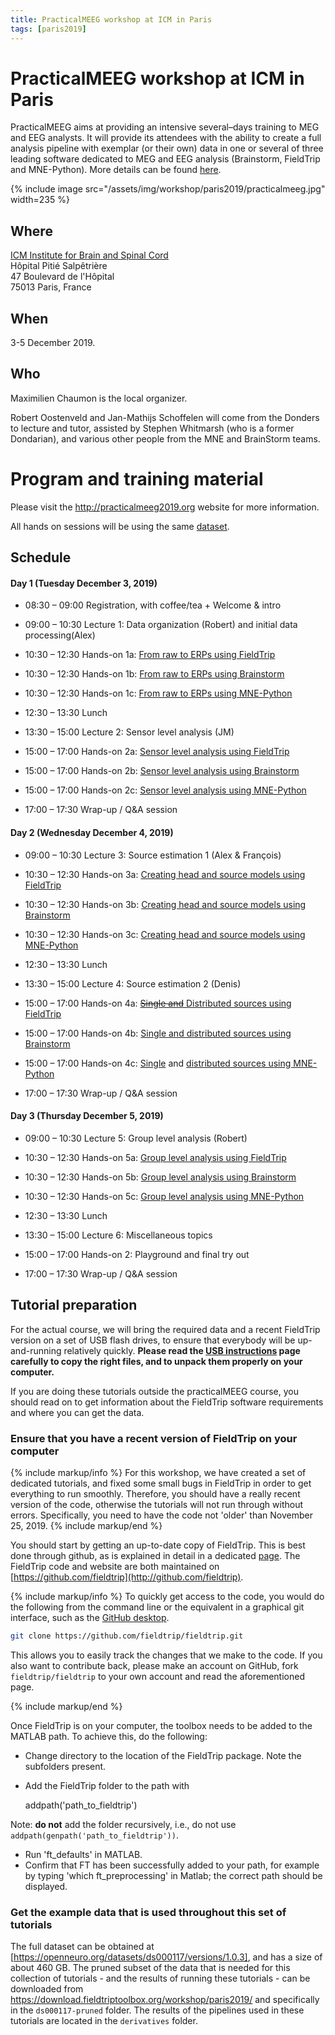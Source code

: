 ```yaml
---
title: PracticalMEEG workshop at ICM in Paris
tags: [paris2019]
---
```


# PracticalMEEG workshop at ICM in Paris

PracticalMEEG aims at providing an intensive several–days training to MEG and EEG analysts. It will provide its attendees with the ability to create a full analysis pipeline with exemplar (or their own) data in one or several of three leading software dedicated to MEG and EEG analysis (Brainstorm, FieldTrip and MNE-Python). More details can be found [here](http://practicalmeeg2019.org).

{% include image src="/assets/img/workshop/paris2019/practicalmeeg.jpg" width=235 %}

## Where

[ICM Institute for Brain and Spinal Cord](https://goo.gl/maps/B8vuqTo3tcagXFsM8)  
Hôpital Pitié Salpêtrière  
47 Boulevard de l'Hôpital  
75013 Paris, France

## When

3-5 December 2019.

## Who

Maximilien Chaumon is the local organizer.

Robert Oostenveld and Jan-Mathijs Schoffelen will come from the Donders to lecture and tutor, assisted by Stephen Whitmarsh (who is a former Dondarian), and various other people from the MNE and BrainStorm teams.

# Program and training material

Please visit the <http://practicalmeeg2019.org> website for more information.

All hands on sessions will be using the same [dataset](/workshop/paris2019/dataset).

## Schedule

#### Day 1 (Tuesday December 3, 2019)

- 08:30 – 09:00 Registration, with coffee/tea + Welcome & intro
- 09:00 – 10:30 Lecture 1: Data organization (Robert) and initial data processing(Alex)
- 10:30 – 12:30 Hands-on 1a: [From raw to ERPs using FieldTrip](/workshop/paris2019/handson_raw2erp)
- 10:30 – 12:30 Hands-on 1b: [From raw to ERPs using Brainstorm](https://neuroimage.usc.edu/brainstorm/WorkshopParis2019)
- 10:30 – 12:30 Hands-on 1c: [From raw to ERPs using MNE-Python](https://github.com/agramfort/mne_pratical_meeg/blob/master/1-From_raw_to_epochs_evoked_ERF_ERP.ipynb)


- 12:30 – 13:30 Lunch

- 13:30 – 15:00 Lecture 2: Sensor level analysis (JM)
- 15:00 – 17:00 Hands-on 2a: [Sensor level analysis using FieldTrip](/workshop/paris2019/handson_sensoranalysis)
- 15:00 – 17:00 Hands-on 2b: [Sensor level analysis using Brainstorm](https://neuroimage.usc.edu/brainstorm/WorkshopParis2019)
- 15:00 – 17:00 Hands-on 2c: [Sensor level analysis using MNE-Python](https://github.com/agramfort/mne_pratical_meeg/blob/master/2-sensors_time_frequency.ipynb)
- 17:00 – 17:30 Wrap-up / Q&A session

#### Day 2 (Wednesday December 4, 2019)

- 09:00 – 10:30 Lecture 3: Source estimation 1 (Alex & François)
- 10:30 – 12:30 Hands-on 3a: [Creating head and source models using FieldTrip](/workshop/paris2019/handson_anatomy)
- 10:30 – 12:30 Hands-on 3b: [Creating head and source models using Brainstorm](https://neuroimage.usc.edu/brainstorm/WorkshopParis2019)
- 10:30 – 12:30 Hands-on 3c: [Creating head and source models using MNE-Python](https://github.com/agramfort/mne_pratical_meeg/blob/master/3-Forward_model.ipynb)

- 12:30 – 13:30 Lunch

- 13:30 – 15:00 Lecture 4: Source estimation 2 (Denis)
- 15:00 – 17:00 Hands-on 4a: [~~Single and~~ Distributed sources using FieldTrip](/workshop/paris2019/handson_sourceanalysis)
- 15:00 – 17:00 Hands-on 4b: [Single and distributed sources using Brainstorm](https://neuroimage.usc.edu/brainstorm/WorkshopParis2019)
- 15:00 – 17:00 Hands-on 4c: [Single](https://github.com/agramfort/mne_pratical_meeg/blob/master/4a-Inverse_source_localization_dipole_fit.ipynb)  and [distributed sources using MNE-Python](https://github.com/agramfort/mne_pratical_meeg/blob/master/4b-Inverse_source_localization_mne_dspm.ipynb)
- 17:00 – 17:30 Wrap-up / Q&A session

#### Day 3 (Thursday December 5, 2019)

- 09:00 – 10:30 Lecture 5: Group level analysis (Robert)
- 10:30 – 12:30 Hands-on 5a: [Group level analysis using FieldTrip](/workshop/paris2019/handson_groupanalysis)
- 10:30 – 12:30 Hands-on 5b: [Group level analysis using Brainstorm](https://neuroimage.usc.edu/brainstorm/WorkshopParis2019)
- 10:30 – 12:30 Hands-on 5c: [Group level analysis using MNE-Python](https://github.com/agramfort/mne_pratical_meeg/blob/master/5-group_analysis.ipynb)

- 12:30 – 13:30 Lunch

- 13:30 – 15:00 Lecture 6: Miscellaneous topics
- 15:00 – 17:00 Hands-on 2: Playground and final try out
- 17:00 – 17:30 Wrap-up / Q&A session

## Tutorial preparation

For the actual course, we will bring the required data and a recent FieldTrip version on a set of USB flash drives, to ensure that everybody will be up-and-running relatively quickly. **Please read the [USB instructions](/workshop/paris2019/usb_instructions) page carefully to copy the right files, and to unpack them properly on your computer.**

If you are doing these tutorials outside the practicalMEEG course, you should read on to get information about the FieldTrip software requirements and where you can get the data.

### Ensure that you have a recent version of FieldTrip on your computer

{% include markup/info %}
For this workshop, we have created a set of dedicated tutorials, and fixed some small bugs in FieldTrip in order to get everything to run smoothly. Therefore, you should have a really recent version of the code, otherwise the tutorials will not run through without errors. Specifically, you need to have the code not 'older' than November 25, 2019.
{% include markup/end %}

You should start by getting an up-to-date copy of FieldTrip. This is best done through github, as is explained in detail in a dedicated [page](/development/git). The FieldTrip code and website are both maintained on [https://github.com/fieldtrip](http://github.com/fieldtrip).

{% include markup/info %}
To quickly get access to the code, you would do the following from the command line or the equivalent in a graphical git interface, such as the [GitHub desktop](https://desktop.github.com).

```bash
git clone https://github.com/fieldtrip/fieldtrip.git
```

This allows you to easily track the changes that we make to the code. If you also want to contribute back, please make an account on GitHub, fork `fieldtrip/fieldtrip` to your own account and read the aforementioned page.

{% include markup/end %}

Once FieldTrip is on your computer, the toolbox needs to be added to the MATLAB path. To achieve this, do the following:

- Change directory to the location of the FieldTrip package. Note the subfolders present.
- Add the FieldTrip folder to the path with

    addpath('path_to_fieldtrip')

Note: **do not** add the folder recursively, i.e., do not use `addpath(genpath('path_to_fieldtrip'))`.

- Run 'ft_defaults' in MATLAB.
- Confirm that FT has been successfully added to your path, for example by typing 'which ft_preprocessing' in Matlab; the correct path should be displayed.

### Get the example data that is used throughout this set of tutorials

The full dataset can be obtained at [https://openneuro.org/datasets/ds000117/versions/1.0.3], and has a size of about 460 GB. The pruned subset of the data that is needed for this collection of tutorials - and the results of running these tutorials - can be downloaded from <https://download.fieldtriptoolbox.org/workshop/paris2019/> and specifically in the `ds000117-pruned` folder. The results of the pipelines used in these tutorials are located in the `derivatives` folder.
